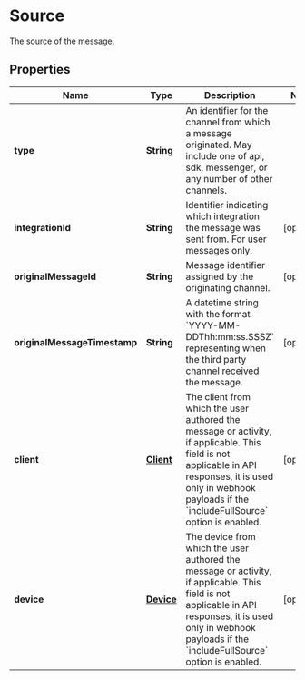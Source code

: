 

# Source

The source of the message.
## Properties

Name | Type | Description | Notes
------------ | ------------- | ------------- | -------------
**type** | **String** | An identifier for the channel from which a message originated. May include one of api, sdk, messenger, or any number of other channels. | 
**integrationId** | **String** | Identifier indicating which integration the message was sent from. For user messages only. |  [optional]
**originalMessageId** | **String** | Message identifier assigned by the originating channel. |  [optional]
**originalMessageTimestamp** | **String** | A datetime string with the format &#x60;YYYY-MM-DDThh:mm:ss.SSSZ&#x60; representing when the third party channel received the message. |  [optional]
**client** | [**Client**](Client.md) | The client from which the user authored the message or activity, if applicable. This field is not applicable in API responses, it is used only in webhook payloads if the &#x60;includeFullSource&#x60; option is enabled. |  [optional]
**device** | [**Device**](Device.md) | The device from which the user authored the message or activity, if applicable. This field is not applicable in API responses, it is used only in webhook payloads if the &#x60;includeFullSource&#x60; option is enabled. |  [optional]



